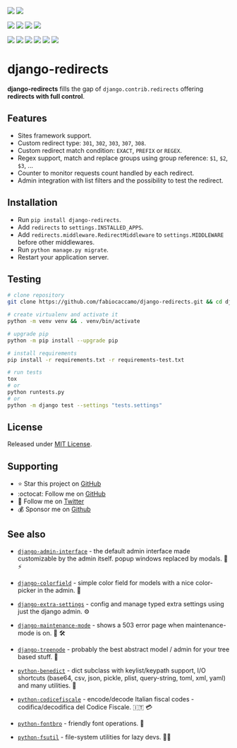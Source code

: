 [![](https://img.shields.io/pypi/pyversions/django-redirects.svg?color=3776AB&logo=python&logoColor=white)](https://www.python.org/)
[![](https://img.shields.io/pypi/djversions/django-redirects?color=0C4B33&logo=django&logoColor=white&label=django)](https://www.djangoproject.com/)

[![](https://img.shields.io/pypi/v/django-redirects.svg?color=blue&logo=pypi&logoColor=white)](https://pypi.org/project/django-redirects/)
[![](https://pepy.tech/badge/django-redirects/month)](https://pepy.tech/project/django-redirects)
[![](https://img.shields.io/github/stars/fabiocaccamo/django-redirects?logo=github)](https://github.com/fabiocaccamo/django-redirects/)
[![](https://img.shields.io/pypi/l/django-redirects.svg?color=blue)](https://github.com/fabiocaccamo/django-redirects/blob/main/LICENSE.txt)

[![](https://results.pre-commit.ci/badge/github/fabiocaccamo/django-redirects/main.svg)](https://results.pre-commit.ci/latest/github/fabiocaccamo/django-redirects/main)
[![](https://img.shields.io/github/actions/workflow/status/fabiocaccamo/django-redirects/test-package.yml?branch=main&label=build&logo=github)](https://github.com/fabiocaccamo/django-redirects)
[![](https://img.shields.io/codecov/c/gh/fabiocaccamo/django-redirects?logo=codecov)](https://codecov.io/gh/fabiocaccamo/django-redirects)
[![](https://img.shields.io/codacy/grade/6bc31cfdbc2b463b808bd3dc23a44444?logo=codacy)](https://www.codacy.com/app/fabiocaccamo/django-redirects)
[![](https://img.shields.io/codeclimate/maintainability/fabiocaccamo/django-redirects?logo=code-climate)](https://codeclimate.com/github/fabiocaccamo/django-redirects/)
[![](https://img.shields.io/badge/code%20style-black-000000.svg)](https://github.com/psf/black)

# django-redirects

**django-redirects** fills the gap of `django.contrib.redirects` offering **redirects with full control**.

## Features

- Sites framework support.
- Custom redirect type: `301`, `302`, `303`, `307`, `308`.
- Custom redirect match condition: `EXACT`, `PREFIX` or `REGEX`.
- Regex support, match and replace groups using group reference: `$1`, `$2`, `$3`, ...
- Counter to monitor requests count handled by each redirect.
- Admin integration with list filters and the possibility to test the redirect.

## Installation

- Run `pip install django-redirects`.
- Add `redirects` to `settings.INSTALLED_APPS`.
- Add `redirects.middleware.RedirectMiddleware` to `settings.MIDDLEWARE` before other middlewares.
- Run `python manage.py migrate`.
- Restart your application server.

## Testing

```bash
# clone repository
git clone https://github.com/fabiocaccamo/django-redirects.git && cd django-redirects

# create virtualenv and activate it
python -m venv venv && . venv/bin/activate

# upgrade pip
python -m pip install --upgrade pip

# install requirements
pip install -r requirements.txt -r requirements-test.txt

# run tests
tox
# or
python runtests.py
# or
python -m django test --settings "tests.settings"
```

## License

Released under [MIT License](LICENSE.txt).

## Supporting

- :star: Star this project on [GitHub](https://github.com/fabiocaccamo/django-redirects)
- :octocat: Follow me on [GitHub](https://github.com/fabiocaccamo)
- :blue_heart: Follow me on [Twitter](https://twitter.com/fabiocaccamo)
- :moneybag: Sponsor me on [Github](https://github.com/sponsors/fabiocaccamo)

## See also

- [`django-admin-interface`](https://github.com/fabiocaccamo/django-admin-interface) - the default admin interface made customizable by the admin itself. popup windows replaced by modals. 🧙 ⚡

- [`django-colorfield`](https://github.com/fabiocaccamo/django-colorfield) - simple color field for models with a nice color-picker in the admin. 🎨

- [`django-extra-settings`](https://github.com/fabiocaccamo/django-extra-settings) - config and manage typed extra settings using just the django admin. ⚙️

- [`django-maintenance-mode`](https://github.com/fabiocaccamo/django-maintenance-mode) - shows a 503 error page when maintenance-mode is on. 🚧 🛠️

- [`django-treenode`](https://github.com/fabiocaccamo/django-treenode) - probably the best abstract model / admin for your tree based stuff. 🌳

- [`python-benedict`](https://github.com/fabiocaccamo/python-benedict) - dict subclass with keylist/keypath support, I/O shortcuts (base64, csv, json, pickle, plist, query-string, toml, xml, yaml) and many utilities. 📘

- [`python-codicefiscale`](https://github.com/fabiocaccamo/python-codicefiscale) - encode/decode Italian fiscal codes - codifica/decodifica del Codice Fiscale. 🇮🇹 💳

- [`python-fontbro`](https://github.com/fabiocaccamo/python-fontbro) - friendly font operations. 🧢

- [`python-fsutil`](https://github.com/fabiocaccamo/python-fsutil) - file-system utilities for lazy devs. 🧟‍♂️
